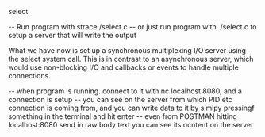 select

-- Run program with strace./select.c 
-- or just run program with ./select.c to setup a server that will write the output

What we have now is set up a synchronous multiplexing I/O server using the select system call.
This is in contrast to an asynchronous server, which would use non-blocking I/O and callbacks or events to handle multiple connections.


-- when program is running. connect to it with nc localhost 8080, and a connection is setup
-- you can see on the server from which PID etc connection is coming from, and you can write data to it by simlpy pressingf something in the terminal and hit enter
-- even from POSTMAN hitting localhost:8080 send in raw body text you can see its ocntent on the server
